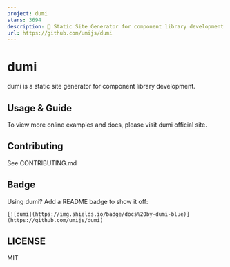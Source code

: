 ```yaml
---
project: dumi
stars: 3694
description: 📖 Static Site Generator for component library development
url: https://github.com/umijs/dumi
---
```


dumi
====

dumi is a static site generator for component library development.

Usage & Guide
-------------

To view more online examples and docs, please visit dumi official site.

Contributing
------------

See CONTRIBUTING.md

Badge
-----

Using dumi? Add a README badge to show it off:

```
[![dumi](https://img.shields.io/badge/docs%20by-dumi-blue)](https://github.com/umijs/dumi)
```

LICENSE
-------

MIT
